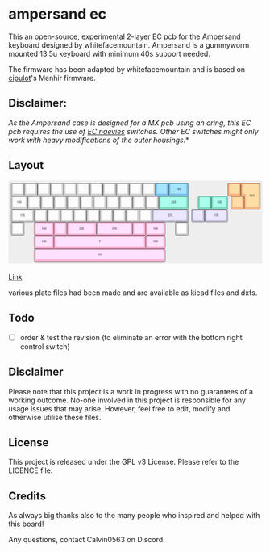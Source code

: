 # ampersand ec

This an open-source, experimental 2-layer EC pcb for the Ampersand keyboard designed by whitefacemountain. Ampersand is a gummyworm mounted 13.5u keyboard with minimum 40s support needed.

The firmware has been adapted by whitefacemountain and is based on [cipulot](https://cipulot.squarespace.com/)'s Menhir firmware.

## Disclaimer:

*As the Ampersand case is designed for a MX pcb using an oring, this EC pcb requires the use of [EC naevies](https://keyboardtreehouse.com/products/naevies-ec-switches) switches. Other EC switches might only work with heavy modifications of the outer housings.**

## Layout

![](https://github.com/calvin-mcd/ampersand-ec/blob/main/Images/KLE.png)

[Link](http://www.keyboard-layout-editor.com/#/gists/8dab2e8f328350c2c207f04be2b3e7d4)

various plate files had been made and are available as kicad files and dxfs.

## Todo

- [ ] order & test the revision (to eliminate an error with the bottom right control switch)

## Disclaimer

Please note that this project is a work in progress with no guarantees of a working outcome. No-one involved in this project is responsible for any usage issues that may arise. However, feel free to edit, modify and otherwise utilise these files.

## License

This project is released under the GPL v3 License. Please refer to the LICENCE file.

## Credits

As always big thanks also to the many people who inspired and helped with this board!

Any questions, contact Calvin0563 on Discord. 
